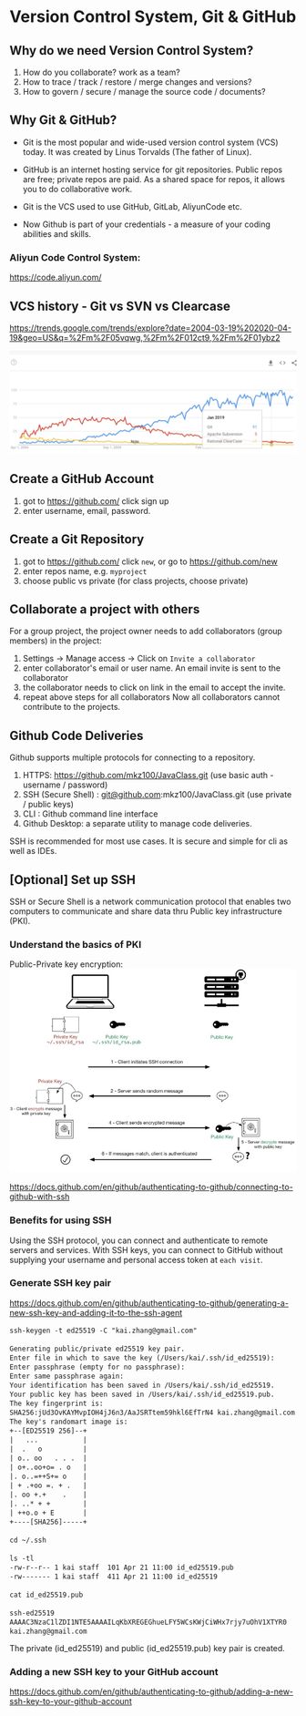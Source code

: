 # Version Control System, Git & GitHub

## Why do we need Version Control System?
1. How do you collaborate? work as a team?
2. How to trace / track / restore / merge changes and versions?
3. How to govern / secure / manage the source code / documents?

## Why Git & GitHub?

* Git is the most popular and wide-used version control system (VCS) today. It was created by Linus Torvalds (The father of Linux).

* GitHub is an internet hosting service for git repositories. Public repos are free; private repos are paid. As a shared space for repos, it allows you to do collaborative work.

* Git is the VCS used to use GitHub, GitLab, AliyunCode etc.
* Now Github is part of your credentials - a measure of your coding abilities and skills.

### Aliyun Code Control System:
https://code.aliyun.com/

## VCS history - Git vs SVN vs Clearcase
https://trends.google.com/trends/explore?date=2004-03-19%202020-04-19&geo=US&q=%2Fm%2F05vqwg,%2Fm%2F012ct9,%2Fm%2F01ybz2

![Git-SVN-ClearCase](./resources/Git-SVN-Clearcase.jpg)

## Create a GitHub Account 

1. got to https://github.com/ click sign up
2. enter username, email, password. 

## Create a Git Repository 

1. got to https://github.com/ click `new`, or go to https://github.com/new 
2. enter repos name, e.g. `myproject`
3. choose public vs private (for class projects, choose private)

## Collaborate a project with others

For a group project, the project owner needs to add collaborators (group members) in the project:
1. Settings -> Manage access -> Click on `Invite a collaborator` 
2. enter collaborator's email or user name. An email invite is sent to the collaborator
3. the collaborator needs to click on link in the email to accept the invite. 
4. repeat above steps for all collaborators
Now all collaborators cannot contribute to the projects.

## Github Code Deliveries 

Github supports multiple protocols for connecting to a repository.

1. HTTPS: https://github.com/mkz100/JavaClass.git (use basic auth - username / password)
2. SSH (Secure Shell) : git@github.com:mkz100/JavaClass.git (use private / public keys) 
3. CLI : Github command line interface
4. Github Desktop: a separate utility to manage code deliveries.

SSH is recommended for most use cases. It is secure and simple for cli as well as IDEs.

## [Optional] Set up SSH 
SSH or Secure Shell is a network communication protocol that enables two computers to communicate and share data thru Public key infrastructure (PKI).

### Understand the basics of PKI
Public-Private key encryption:
![ssh](resources/ssh.jpg)

https://docs.github.com/en/github/authenticating-to-github/connecting-to-github-with-ssh

### Benefits for using SSH

Using the SSH protocol, you can connect and authenticate to remote servers and services. With SSH keys, you can connect to GitHub without supplying your username and personal access token at `each visit`.

### Generate SSH key pair

https://docs.github.com/en/github/authenticating-to-github/generating-a-new-ssh-key-and-adding-it-to-the-ssh-agent

```
ssh-keygen -t ed25519 -C "kai.zhang@gmail.com"

Generating public/private ed25519 key pair.
Enter file in which to save the key (/Users/kai/.ssh/id_ed25519):
Enter passphrase (empty for no passphrase):
Enter same passphrase again:
Your identification has been saved in /Users/kai/.ssh/id_ed25519.
Your public key has been saved in /Users/kai/.ssh/id_ed25519.pub.
The key fingerprint is:
SHA256:jUd3OvKAYMvpIOH4jJ6n3/AaJSRTtem59hkl6EfTrN4 kai.zhang@gmail.com
The key's randomart image is:
+--[ED25519 256]--+
|   ...           |
|  .   o          |
| o.. oo   . . .  |
| o+..oo+o= . o   |
|. o..=++S+= o    |
| + .+oo =. + .   |
|. oo +.+    .    |
|. ..* + +        |
| ++o.o + E       |
+----[SHA256]-----+

cd ~/.ssh

ls -tl
-rw-r--r-- 1 kai staff  101 Apr 21 11:00 id_ed25519.pub
-rw------- 1 kai staff  411 Apr 21 11:00 id_ed25519

cat id_ed25519.pub

ssh-ed25519 AAAAC3NzaC1lZDI1NTE5AAAAILqKbXREGEGhueLFY5WCsKWjCiWHx7rjy7uOhV1XTYR0 kai.zhang@gmail.com

```
The private (id_ed25519) and public (id_ed25519.pub) key pair is created.

### Adding a new SSH key to your GitHub account

https://docs.github.com/en/github/authenticating-to-github/adding-a-new-ssh-key-to-your-github-account





